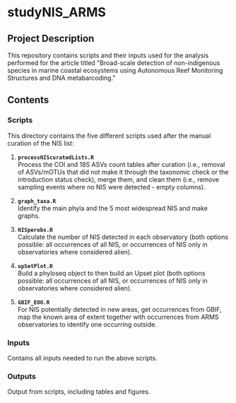 # studyNIS_ARMS

## Project Description

This repository contains scripts and their inputs used for the analysis performed for the article titled "Broad-scale detection of non-indigenous species in marine coastal ecosystems using Autonomous Reef Monitoring Structures and DNA metabarcoding."

## Contents

### Scripts
This directory contains the five different scripts used after the manual curation of the NIS list:

1. **`processNIScuratedLists.R`**  
   Process the COI and 18S ASVs count tables after curation (i.e., removal of ASVs/mOTUs that did not make it through the taxonomic check or the introduction status check), merge them, and clean them (i.e., remove sampling events where no NIS were detected - empty columns).

2. **`graph_taxa.R`**  
   Identify the main phyla and the 5 most widespread NIS and make graphs.

3. **`NISperobs.R`**  
   Calculate the number of NIS detected in each observatory (both options possible: all occurrences of all NIS, or occurrences of NIS only in observatories where considered alien).

4. **`upSetPlot.R`**  
   Build a phyloseq object to then build an Upset plot (both options possible: all occurrences of all NIS, or occurrences of NIS only in observatories where considered alien).

5. **`GBIF_EOO.R`**  
   For NIS potentially detected in new areas, get occurrences from GBIF, map the known area of extent together with occurrences from ARMS observatories to identify one occurring outside.

### Inputs

Contains all inputs needed to run the above scripts.

### Outputs

Output from scripts, including tables and figures.

